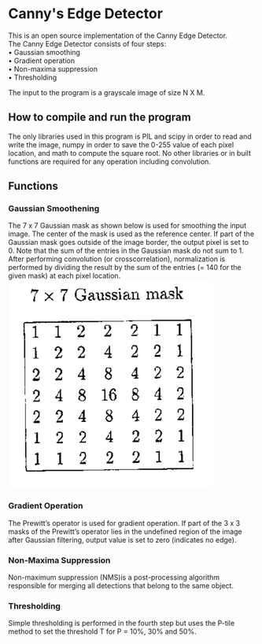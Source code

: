 # Canny's Edge Detector
This is an open source implementation of the Canny Edge Detector.   
The Canny Edge Detector consists of four steps:  
• Gaussian smoothing  
• Gradient operation  
• Non-maxima suppression  
• Thresholding  

The input to the program is a grayscale image of
size N X M.  
  
## How to compile and run the program
The only libraries used in this program is PIL and scipy in order to read and write the image, numpy in order to save the 0-255 value of each pixel location, and math to compute the square root. No other libraries or in built functions are required for any operation including convolution. 

## Functions
### Gaussian Smoothening
The 7 x 7 Gaussian mask as shown below is used for smoothing the input
image. The center of the mask is used as the reference center. If part of the Gaussian mask goes outside of
the image border, the output pixel is set to 0. Note that the
sum of the entries in the Gaussian mask do not sum to 1. After performing convolution (or crosscorrelation),
normalization is performed by dividing the result by the sum of the entries
(= 140 for the given mask) at each pixel location.  
![gaussian](https://raw.githubusercontent.com/dnezan/canny-edge-detector/master/output/mask.png)    

### Gradient Operation
The Prewitt’s operator is used for gradient operation. If part of the 3 x 3 masks of the Prewitt’s operator lies in
the undefined region of the image after Gaussian filtering, output value is set to zero (indicates
no edge).  

### Non-Maxima Suppression  
Non-maximum suppression (NMS)is a post-processing algorithm responsible for merging all detections that belong to the same object.  

### Thresholding  
Simple thresholding is performed in the fourth step but uses the P-tile method to set the threshold T for P = 10%, 30% and 50%.

